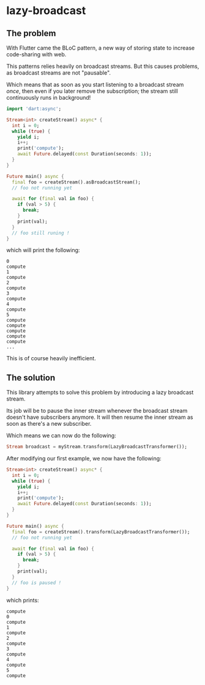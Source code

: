 # lazy-broadcast

## The problem

With Flutter came the BLoC pattern, a new way of storing state to increase code-sharing with web.

This patterns relies heavily on broadcast streams. But this causes problems, as broadcast streams are not "pausable".

Which means that as soon as you start listening to a broadcast stream _once_, then even if you later remove the subscription; the stream still continuously runs in background!

```dart
import 'dart:async';

Stream<int> createStream() async* {
  int i = 0;
  while (true) {
    yield i;
    i++;
    print('compute');
    await Future.delayed(const Duration(seconds: 1));
  }
}

Future main() async {
  final foo = createStream().asBroadcastStream();
  // foo not running yet

  await for (final val in foo) {
    if (val > 5) {
      break;
    }
    print(val);
  }
  // foo still runing !
}
```

which will print the following:

```
0
compute
1
compute
2
compute
3
compute
4
compute
5
compute
compute
compute
compute
compute
...
```

This is of course heavily inefficient.

## The solution

This library attempts to solve this problem by introducing a lazy broadcast stream.

Its job will be to pause the inner stream whenever the broadcast stream doesn't have subscribers anymore. It will then resume the inner stream as soon as there's a new subscriber.

Which means we can now do the following:

```dart
Stream broadcast = myStream.transform(LazyBroadcastTransformer());
```

After modifying our first example, we now have the following:

```dart
Stream<int> createStream() async* {
  int i = 0;
  while (true) {
    yield i;
    i++;
    print('compute');
    await Future.delayed(const Duration(seconds: 1));
  }
}

Future main() async {
  final foo = createStream().transform(LazyBroadcastTransformer());
  // foo not running yet

  await for (final val in foo) {
    if (val > 5) {
      break;
    }
    print(val);
  }
  // foo is paused !
}
```

which prints:

```
compute
0
compute
1
compute
2
compute
3
compute
4
compute
5
compute
```
